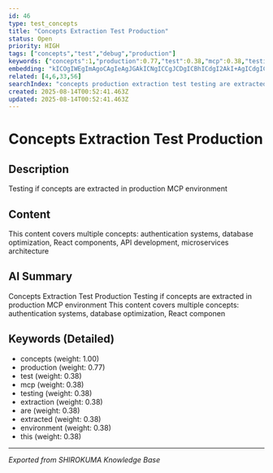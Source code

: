 ```yaml
---
id: 46
type: test_concepts
title: "Concepts Extraction Test Production"
status: Open
priority: HIGH
tags: ["concepts","test","debug","production"]
keywords: {"concepts":1,"production":0.77,"test":0.38,"mcp":0.38,"testing":0.38}
embedding: "kICOgIWEgImAgoCAgIeAgJGAkICNgICCgJCDgICBhICdgI2AkI+AgICdgICAgICAmoCFgIujgIWAlIOAgIeDgI6AgICDqoCNgJ+LgICOi4CEgIKAiZ2AkICckICAj5CAhYCJgIKJgI6Ajo2AgI+NgI+Aj4CAl4CPgIGFgICOhoA="
related: [4,6,33,56]
searchIndex: "concepts production extraction test testing are extracted mcp environment this"
created: 2025-08-14T00:52:41.463Z
updated: 2025-08-14T00:52:41.463Z
---
```


# Concepts Extraction Test Production

## Description

Testing if concepts are extracted in production MCP environment

## Content

This content covers multiple concepts: authentication systems, database optimization, React components, API development, microservices architecture

## AI Summary

Concepts Extraction Test Production Testing if concepts are extracted in production MCP environment This content covers multiple concepts: authentication systems, database optimization, React componen

## Keywords (Detailed)

- concepts (weight: 1.00)
- production (weight: 0.77)
- test (weight: 0.38)
- mcp (weight: 0.38)
- testing (weight: 0.38)
- extraction (weight: 0.38)
- are (weight: 0.38)
- extracted (weight: 0.38)
- environment (weight: 0.38)
- this (weight: 0.38)

---
*Exported from SHIROKUMA Knowledge Base*
